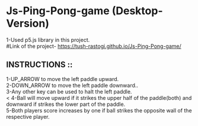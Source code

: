 # Js-Ping-Pong-game (Desktop-Version)
1-Used p5.js library in this project.<br>
#Link of the project- https://tush-rastogi.github.io/Js-Ping-Pong-game/ <br>
## INSTRUCTIONS ::<br>
1-UP_ARROW to move the left paddle upward.<br>
2-DOWN_ARROW to move the left paddle downward..<br>
3-Any other key can be used to halt the left paddle.<br><
4-Ball will move upward if it strikes the upper half of the paddle(both) and downward if strikes the lower part of the paddle.<br>
5-Both players score increases by one if ball strikes the opposite wall of the respective player.<br>



